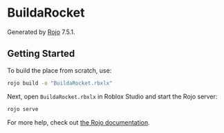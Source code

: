 # BuildaRocket
Generated by [Rojo](https://github.com/rojo-rbx/rojo) 7.5.1.

## Getting Started
To build the place from scratch, use:

```bash
rojo build -o "BuildaRocket.rbxlx"
```

Next, open `BuildaRocket.rbxlx` in Roblox Studio and start the Rojo server:

```bash
rojo serve
```

For more help, check out [the Rojo documentation](https://rojo.space/docs).